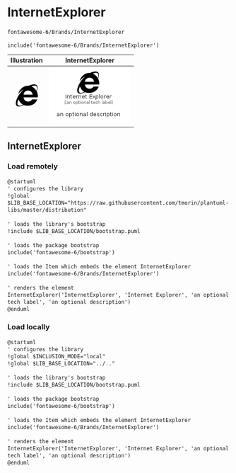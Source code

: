 # InternetExplorer


```text
fontawesome-6/Brands/InternetExplorer
```

```text
include('fontawesome-6/Brands/InternetExplorer')
```



| Illustration | InternetExplorer |
| :---: | :---: |
| ![illustration for Illustration](../../fontawesome-6/Brands/InternetExplorer.png) | ![illustration for InternetExplorer](../../fontawesome-6/Brands/InternetExplorer.Local.png) |




## InternetExplorer

### Load remotely
```plantuml
@startuml
' configures the library
!global $LIB_BASE_LOCATION="https://raw.githubusercontent.com/tmorin/plantuml-libs/master/distribution"

' loads the library's bootstrap
!include $LIB_BASE_LOCATION/bootstrap.puml

' loads the package bootstrap
include('fontawesome-6/bootstrap')

' loads the Item which embeds the element InternetExplorer
include('fontawesome-6/Brands/InternetExplorer')

' renders the element
InternetExplorer('InternetExplorer', 'Internet Explorer', 'an optional tech label', 'an optional description')
@enduml
```

### Load locally
```plantuml
@startuml
' configures the library
!global $INCLUSION_MODE="local"
!global $LIB_BASE_LOCATION="../.."

' loads the library's bootstrap
!include $LIB_BASE_LOCATION/bootstrap.puml

' loads the package bootstrap
include('fontawesome-6/bootstrap')

' loads the Item which embeds the element InternetExplorer
include('fontawesome-6/Brands/InternetExplorer')

' renders the element
InternetExplorer('InternetExplorer', 'Internet Explorer', 'an optional tech label', 'an optional description')
@enduml
```

